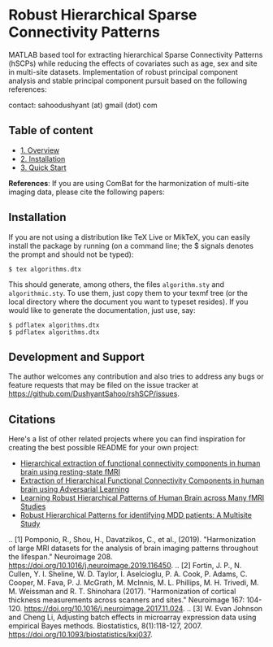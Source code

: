 # Robust Hierarchical Sparse Connectivity Patterns

MATLAB based tool for extracting hierarchical Sparse Connectivity Patterns (hSCPs) while reducing the effects of covariates such as age, sex and site in multi-site datasets. Implementation of robust principal component analysis and stable principal component pursuit based on the following references:

contact: sahoodushyant (at) gmail (dot) com

## Table of content
- [1. Overview](#id-section1)
- [2. Installation](#id-section2)
- [3. Quick Start](#id-section3)

**References**: If you are using ComBat for the harmonization of multi-site imaging data, please cite the following papers:


## Installation

If you are not using a distribution like TeX Live or MikTeX, you can
easily install the package by running (on a command line; the $ signals
denotes the prompt and should not be typed):

    $ tex algorithms.dtx

This should generate, among others, the files `algorithm.sty` and
`algorithmic.sty`. To use them, just copy them to your texmf tree (or
the local directory where the document you want to typeset resides).  If
you would like to generate the documentation, just use, say:

    $ pdflatex algorithms.dtx
    $ pdflatex algorithms.dtx


## Development and Support

The author welcomes any contribution and also tries to address any bugs
or feature requests that may be filed on the issue tracker at
<https://github.com/DushyantSahoo/rshSCP/issues>.


Citations
---------

Here's a list of other related projects where you can find inspiration for
creating the best possible README for your own project:

- [Hierarchical extraction of functional connectivity components in human brain using resting-state fMRI](https://ieeexplore.ieee.org/abstract/document/9285290)
- [Extraction of Hierarchical Functional Connectivity Components in human brain using Adversarial Learning](https://arxiv.org/pdf/2104.10255.pdf)
- [Learning Robust Hierarchical Patterns of Human Brain across Many fMRI Studies](https://proceedings.neurips.cc/paper/2021/file/f33ba15effa5c10e873bf3842afb46a6-Paper.pdf)
- [Robust Hierarchical Patterns for identifying MDD
patients: A Multisite Study](https://arxiv.org/pdf/2202.11144.pdf)

.. [1] Pomponio, R., Shou, H., Davatzikos, C., et al., (2019).
   "Harmonization of large MRI datasets for the analysis of brain imaging
   patterns throughout the lifespan." Neuroimage 208.
   https://doi.org/10.1016/j.neuroimage.2019.116450.
.. [2] Fortin, J. P., N. Cullen, Y. I. Sheline, W. D. Taylor, I. Aselcioglu,
   P. A. Cook, P. Adams, C. Cooper, M. Fava, P. J. McGrath, M. McInnis,
   M. L. Phillips, M. H. Trivedi, M. M. Weissman and R. T. Shinohara (2017).
   "Harmonization of cortical thickness measurements across scanners and sites."
   Neuroimage 167: 104-120. https://doi.org/10.1016/j.neuroimage.2017.11.024.
.. [3] W. Evan Johnson and Cheng Li, Adjusting batch effects in microarray
   expression data using empirical Bayes methods. Biostatistics, 8(1):118-127,
   2007. https://doi.org/10.1093/biostatistics/kxj037.
